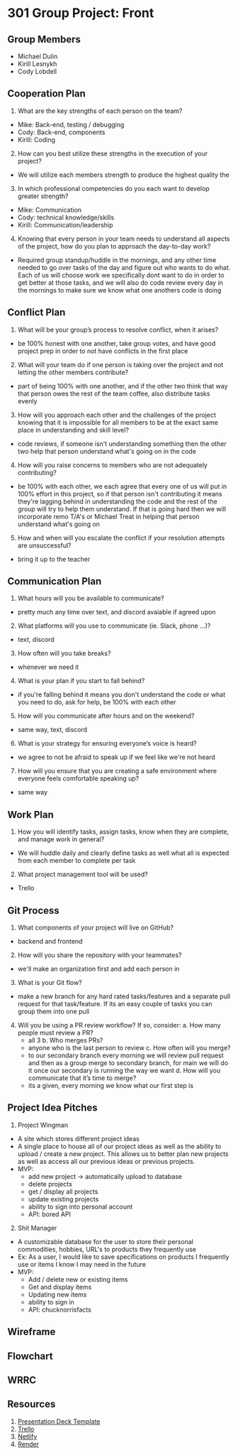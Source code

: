 # 301 Group Project: Front

## Group Members
- Michael Dulin
- Kirill Lesnykh
- Cody Lobdell

## Cooperation Plan
1. What are the key strengths of each person on the team?
  - Mike: Back-end, testing / debugging
  - Cody: Back-end, components
  - Kirill: Coding
2. How can you best utilize these strengths in the execution of your project?
  - We will utilize each members strength to produce the highest quality the 
3. In which professional competencies do you each want to develop greater strength?
  - Mike: Communication
  - Cody: technical knowledge/skills
  - Kirill: Communication/leadership
4. Knowing that every person in your team needs to understand all aspects of the project, how do you plan to approach the day-to-day work?
  - Required group standup/huddle in the mornings, and any other time needed to go over tasks of the day and figure out who wants to do what. Each of us will choose work we specifically dont want to do in order to get better at those tasks, and we will also do code review every day in the mornings to make sure we know what one anothers code is doing
  
## Conflict Plan
1. What will be your group’s process to resolve conflict, when it arises?
  - be 100% honest with one another, take group votes, and have good project prep in order to not have conflicts in the first place
2. What will your team do if one person is taking over the project and not letting the other members contribute?
  - part of being 100% with one another, and if the other two think that way that person owes the rest of the team coffee, also distribute tasks evenly
3. How will you approach each other and the challenges of the project knowing that it is impossible for all members to be at the exact same place in understanding and skill level?
  - code reviews, if someone isn't understanding something then the other two help that person understand what's going on in the code
4. How will you raise concerns to members who are not adequately contributing?
  - be 100% with each other, we each agree that every one of us will put in 100% effort in this project, so if that person isn't contributing it means they're lagging behind in understanding the code and the rest of the group will try to help them understand. If that is going hard then we will incorporate remo T/A's or Michael Treat in helping that person understand what's going on
5. How and when will you escalate the conflict if your resolution attempts are unsuccessful?
  - bring it up to the teacher
  
## Communication Plan
1. What hours will you be available to communicate?
  - pretty much any time over text, and discord avaiable if agreed upon
2. What platforms will you use to communicate (ie. Slack, phone …)?
  - text, discord
3. How often will you take breaks?
  - whenever we need it
4. What is your plan if you start to fall behind?
  - if you're falling behind it means you don't understand the code or what you need to do, ask for help, be 100% with each other
5. How will you communicate after hours and on the weekend?
  - same way, text, discord
6. What is your strategy for ensuring everyone’s voice is heard?
  - we agree to not be afraid to speak up if we feel like we're not heard
7. How will you ensure that you are creating a safe environment where everyone feels comfortable speaking up?
  - same way
  
## Work Plan
1. How you will identify tasks, assign tasks, know when they are complete, and manage work in general?
  - We will huddle daily and clearly define tasks as well what all is expected from each member to complete per task
2. What project management tool will be used?
  - Trello
  
## Git Process 
1. What components of your project will live on GitHub?
  - backend and frontend
2. How will you share the repository with your teammates?
  - we'll make an organization first and add each person in
3. What is your Git flow?
  - make a new branch for any hard rated tasks/features and a separate pull request for that task/feature. If its an easy couple of tasks you can group them into one pull
4. Will you be using a PR review workflow? If so, consider:
  a. How many people must review a PR?
    - all 3
  b. Who merges PRs?
    - anyone who is the last person to review
  c. How often will you merge?
    - to our secondary branch every morning we will review pull request and then as a group merge to secondary branch, for main we will do it once our secondary is running the way we want
  d. How will you communicate that it’s time to merge?
    - its a given, every morning we know what our first step is
  
## Project Idea Pitches
1. Project Wingman 
  - A site which stores different project ideas
  - A single place to house all of our project ideas as well as the ability to upload / create a new project. This allows us to better plan new projects as well as access all our previous ideas or previous projects.
  - MVP:
    - add new project -> automatically upload to database
    - delete projects
    - get / display all projects
    - update existing projects
    - ability to sign into personal account
    - API: bored API         
  
2. Shit Manager
  - A customizable database for the user to store their personal commodities, hobbies, URL's to products they frequently use
  - Ex: As a user, I would like to save specifications on products I frequently use or items I know I may need in the future 
  - MVP:
    - Add / delete new or existing items
    - Get and display items 
    - Updating new items
    - ability to sign in 
    - API: chucknorrisfacts

## Wireframe


## Flowchart


## WRRC


## Resources
1. [Presentation Deck Template](https://docs.google.com/presentation/d/1NeXKKEpjK2DDme8EwlZBsJndUqIgGYzWrY6FAYtNTf0/edit#slide=id.g2accd1c413_3_31)
2. [Trello](https://trello.com/b/fdsJJxC8/301-final-project)
3. [Netlify]()
4. [Render]()

